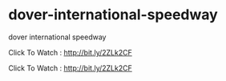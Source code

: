 # dover-international-speedway

dover international speedway 

Click To Watch : http://bit.ly/2ZLk2CF

Click To Watch : http://bit.ly/2ZLk2CF
